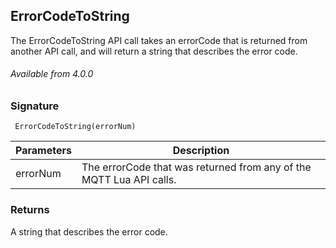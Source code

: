 ## ErrorCodeToString

The ErrorCodeToString API call takes an errorCode that is returned from another API call, and will return a string that describes the error code.


###### Available from 4.0.0


### Signature

` ErrorCodeToString(errorNum)`


| Parameters | Description                                                         |
| ---------- | ------------------------------------------------------------------- |
| errorNum   | The errorCode that was returned from any of the MQTT Lua API calls. |


### Returns

A string that describes the error code.
